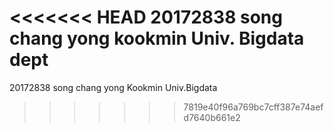 <<<<<<< HEAD
20172838 song chang yong
kookmin Univ. Bigdata dept
=======
20172838  song chang yong
Kookmin Univ.Bigdata
>>>>>>> 7819e40f96a769bc7cff387e74aefd7640b661e2
